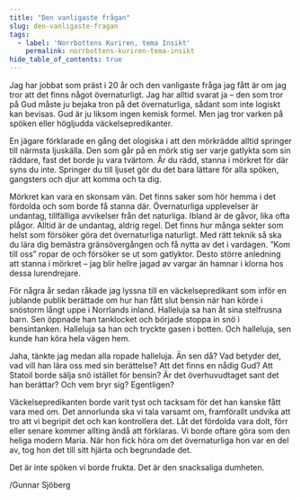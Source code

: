 ```yaml
---
title: "Den vanligaste frågan"
slug: den-vanligaste-fragan
tags:
  - label: 'Norrbottens Kuriren, tema Insikt'
    permalink: norrbottens-kuriren-tema-insikt
hide_table_of_contents: true
---
```

Jag har jobbat som präst i 20 år och den vanligaste fråga jag fått är om jag tror att det finns något övernaturligt. Jag har alltid svarat ja – den som tror på Gud måste ju bejaka tron på det övernaturliga, sådant som inte logiskt kan bevisas. Gud är ju liksom ingen kemisk formel. Men jag tror varken på spöken eller högljudda väckelsepredikanter. 

<!--truncate-->

En jägare förklarade en gång det ologiska i att den mörkrädde alltid springer till närmsta ljuskälla. Den som går på en mörk stig ser varje gatlykta som sin räddare, fast det borde ju vara tvärtom. Är du rädd, stanna i mörkret för där syns du inte. Springer du till ljuset gör du det bara lättare för alla spöken, gangsters och djur att komma och ta dig. 

Mörkret kan vara en skonsam vän. Det finns saker som hör hemma i det fördolda och som borde få stanna där. Övernaturliga upplevelser är undantag, tillfälliga avvikelser från det naturliga. Ibland är de gåvor, lika ofta plågor. Alltid är de undantag, aldrig regel. Det finns hur många sekter som helst som försöker göra det övernaturliga naturligt. Med rätt teknik så ska du lära dig bemästra gränsövergången och få nytta av det i vardagen. ”Kom till oss” ropar de och försöker se ut som gatlyktor. Desto större anledning att stanna i mörkret – jag blir hellre jagad av vargar än hamnar i klorna hos dessa lurendrejare. 

För några år sedan råkade jag lyssna till en väckelsepredikant som inför en jublande publik berättade om hur han fått slut bensin när han körde i snöstorm långt uppe i Norrlands inland. Halleluja sa han åt sina stelfrusna barn. Sen öppnade han tanklocket och började stoppa in snö i bensintanken. Halleluja sa han och tryckte gasen i botten. Och halleluja, sen kunde han köra hela vägen hem. 

Jaha, tänkte jag medan alla ropade halleluja. Än sen då? Vad betyder det, vad vill han lära oss med sin berättelse? Att det finns en nådig Gud? Att Statoil borde sälja snö istället för bensin? Är det överhuvudtaget sant det han berättar? Och vem bryr sig? Egentligen? 

Väckelsepredikanten borde varit tyst och tacksam för det han kanske fått vara med om. Det annorlunda ska vi tala varsamt om, framförallt undvika att tro att vi begripit det och kan kontrollera det. Låt det fördolda vara dolt, förr eller senare kommer allting ändå att förklaras. Vi borde oftare göra som den heliga modern Maria. När hon fick höra om det övernaturliga hon var en del av, tog hon det till sitt hjärta och begrundade det. 

Det är inte spöken vi borde frukta. Det är den snacksaliga dumheten.

/Gunnar Sjöberg
